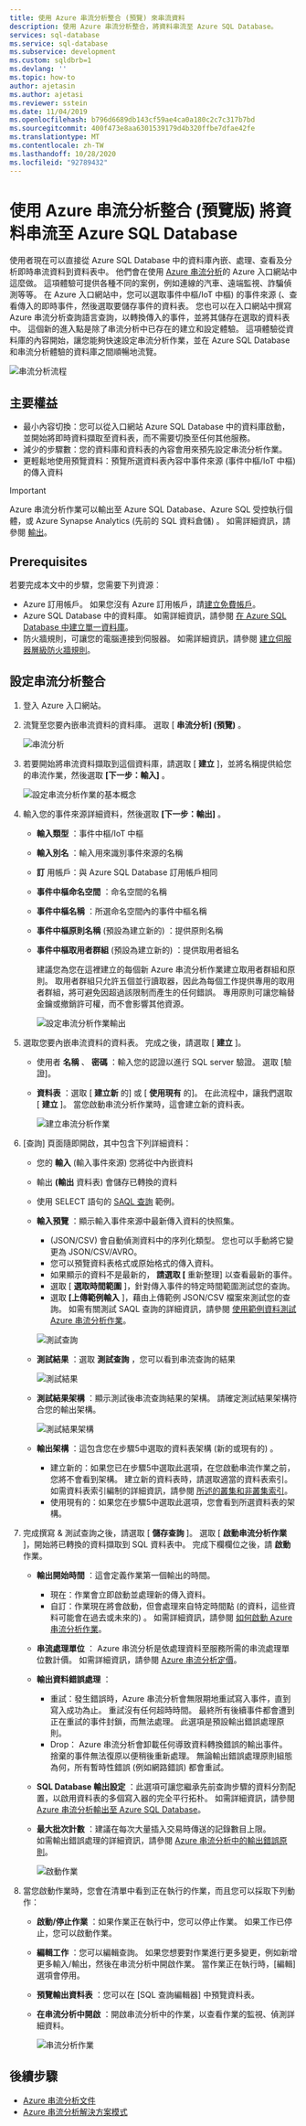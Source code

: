 ```yaml
---
title: 使用 Azure 串流分析整合 (預覽) 來串流資料
description: 使用 Azure 串流分析整合，將資料串流至 Azure SQL Database。
services: sql-database
ms.service: sql-database
ms.subservice: development
ms.custom: sqldbrb=1
ms.devlang: ''
ms.topic: how-to
author: ajetasin
ms.author: ajetasi
ms.reviewer: sstein
ms.date: 11/04/2019
ms.openlocfilehash: b796d6689db143cf59ae4ca0a180c2c7c317b7bd
ms.sourcegitcommit: 400f473e8aa6301539179d4b320ffbe7dfae42fe
ms.translationtype: MT
ms.contentlocale: zh-TW
ms.lasthandoff: 10/28/2020
ms.locfileid: "92789432"
---
```

# <a name="stream-data-into-azure-sql-database-using-azure-stream-analytics-integration-preview"></a>使用 Azure 串流分析整合 (預覽版) 將資料串流至 Azure SQL Database

使用者現在可以直接從 Azure SQL Database 中的資料庫內嵌、處理、查看及分析即時串流資料到資料表中。 他們會在使用 [Azure 串流分析](../../stream-analytics/stream-analytics-introduction.md)的 Azure 入口網站中這麼做。 這項體驗可提供各種不同的案例，例如連線的汽車、遠端監視、詐騙偵測等等。 在 Azure 入口網站中，您可以選取事件中樞/IoT 中樞) 的事件來源 (、查看傳入的即時事件，然後選取要儲存事件的資料表。 您也可以在入口網站中撰寫 Azure 串流分析查詢語言查詢，以轉換傳入的事件，並將其儲存在選取的資料表中。 這個新的進入點是除了串流分析中已存在的建立和設定體驗。 這項體驗從資料庫的內容開始，讓您能夠快速設定串流分析作業，並在 Azure SQL Database 和串流分析體驗的資料庫之間順暢地流覽。

![串流分析流程](./media/stream-data-stream-analytics-integration/stream-analytics-flow.png)

## <a name="key-benefits"></a>主要權益

- 最小內容切換：您可以從入口網站 Azure SQL Database 中的資料庫啟動，並開始將即時資料擷取至資料表，而不需要切換至任何其他服務。
- 減少的步驟數：您的資料庫和資料表的內容會用來預先設定串流分析作業。
- 更輕鬆地使用預覽資料：預覽所選資料表內容中事件來源 (事件中樞/IoT 中樞) 的傳入資料

> [!IMPORTANT]
> Azure 串流分析作業可以輸出至 Azure SQL Database、Azure SQL 受控執行個體，或 Azure Synapse Analytics (先前的 SQL 資料倉儲) 。 如需詳細資訊，請參閱 [輸出](../../stream-analytics/stream-analytics-define-outputs.md)。

## <a name="prerequisites"></a>Prerequisites

若要完成本文中的步驟，您需要下列資源︰

- Azure 訂用帳戶。 如果您沒有 Azure 訂用帳戶，請[建立免費帳戶](https://azure.microsoft.com/free/)。
- Azure SQL Database 中的資料庫。 如需詳細資訊，請參閱 [在 Azure SQL Database 中建立單一資料庫](single-database-create-quickstart.md)。
- 防火牆規則，可讓您的電腦連接到伺服器。 如需詳細資訊，請參閱 [建立伺服器層級防火牆規則](firewall-create-server-level-portal-quickstart.md)。

## <a name="configure-stream-analytics-integration"></a>設定串流分析整合

1. 登入 Azure 入口網站。
2. 流覽至您要內嵌串流資料的資料庫。 選取 [ **串流分析] (預覽)** 。

    ![串流分析](./media/stream-data-stream-analytics-integration/stream-analytics.png)

3. 若要開始將串流資料擷取到這個資料庫，請選取 [ **建立** ]，並將名稱提供給您的串流作業，然後選取 **[下一步：輸入]** 。

    ![設定串流分析作業的基本概念](./media/stream-data-stream-analytics-integration/create-job.png)

4. 輸入您的事件來源詳細資料，然後選取 **[下一步：輸出]** 。

   - **輸入類型** ：事件中樞/IoT 中樞
   - **輸入別名** ：輸入用來識別事件來源的名稱
   - **訂** 用帳戶：與 Azure SQL Database 訂用帳戶相同
   - **事件中樞命名空間** ：命名空間的名稱
   - **事件中樞名稱** ：所選命名空間內的事件中樞名稱
   - **事件中樞原則名稱** (預設為建立新的) ：提供原則名稱
   - **事件中樞取用者群組** (預設為建立新的) ：提供取用者組名  

      建議您為您在這裡建立的每個新 Azure 串流分析作業建立取用者群組和原則。 取用者群組只允許五個並行讀取器，因此為每個工作提供專用的取用者群組，將可避免因超過該限制而產生的任何錯誤。 專用原則可讓您輪替金鑰或撤銷許可權，而不會影響其他資源。

     ![設定串流分析作業輸出](./media/stream-data-stream-analytics-integration/create-job-output.png)

5. 選取您要內嵌串流資料的資料表。 完成之後，請選取 [ **建立** ]。

   - 使用者 **名稱** 、 **密碼** ：輸入您的認證以進行 SQL server 驗證。 選取 [驗證]。
   - **資料表** ：選取 [ **建立新** 的] 或 [ **使用現有** 的]。 在此流程中，讓我們選取 [ **建立** ]。 當您啟動串流分析作業時，這會建立新的資料表。

     ![建立串流分析作業](./media/stream-data-stream-analytics-integration/create.png)

6. [查詢] 頁面隨即開啟，其中包含下列詳細資料：

   - 您的 **輸入** (輸入事件來源) 您將從中內嵌資料  
   - 輸出 **(輸出** 資料表) 會儲存已轉換的資料
   - 使用 SELECT 語句的 [SAQL 查詢](../../stream-analytics/stream-analytics-stream-analytics-query-patterns.md) 範例。
   - **輸入預覽** ：顯示輸入事件來源中最新傳入資料的快照集。
     -  (JSON/CSV) 會自動偵測資料中的序列化類型。 您也可以手動將它變更為 JSON/CSV/AVRO。
     - 您可以預覽資料表格式或原始格式的傳入資料。
     - 如果顯示的資料不是最新的， **請選取 [** 重新整理] 以查看最新的事件。
     - 選取 [ **選取時間範圍** ]，針對傳入事件的特定時間範圍測試您的查詢。
     - 選取 **[上傳範例輸入** ]，藉由上傳範例 JSON/CSV 檔案來測試您的查詢。 如需有關測試 SAQL 查詢的詳細資訊，請參閱 [使用範例資料測試 Azure 串流分析作業](../../stream-analytics/stream-analytics-test-query.md)。

     ![測試查詢](./media/stream-data-stream-analytics-integration/test-query.png)

   - **測試結果** ：選取 **測試查詢** ，您可以看到串流查詢的結果

     ![測試結果](./media/stream-data-stream-analytics-integration/test-results.png)

   - **測試結果架構** ：顯示測試後串流查詢結果的架構。 請確定測試結果架構符合您的輸出架構。

     ![測試結果架構](./media/stream-data-stream-analytics-integration/test-results-schema.png)

   - **輸出架構** ：這包含您在步驟5中選取的資料表架構 (新的或現有的) 。

      - 建立新的：如果您已在步驟5中選取此選項，在您啟動串流作業之前，您將不會看到架構。 建立新的資料表時，請選取適當的資料表索引。 如需資料表索引編制的詳細資訊，請參閱 [所述的叢集和非叢集索引](/sql/relational-databases/indexes/clustered-and-nonclustered-indexes-described/)。
      - 使用現有的：如果您在步驟5中選取此選項，您會看到所選資料表的架構。

7. 完成撰寫 & 測試查詢之後，請選取 [ **儲存查詢** ]。 選取 [ **啟動串流分析作業** ]，開始將已轉換的資料擷取到 SQL 資料表中。 完成下欄欄位之後，請 **啟動** 作業。
   - **輸出開始時間** ：這會定義作業第一個輸出的時間。  
     - 現在：作業會立即啟動並處理新的傳入資料。
     - 自訂：作業現在將會啟動，但會處理來自特定時間點 (的資料，這些資料可能會在過去或未來的) 。 如需詳細資訊，請參閱 [如何啟動 Azure 串流分析作業](../../stream-analytics/start-job.md)。
   - **串流處理單位** ： Azure 串流分析是依處理資料至服務所需的串流處理單位數計價。 如需詳細資訊，請參閱 [Azure 串流分析定價](https://azure.microsoft.com/pricing/details/stream-analytics/)。
   - **輸出資料錯誤處理** ：  
     - 重試：發生錯誤時，Azure 串流分析會無限期地重試寫入事件，直到寫入成功為止。 重試沒有任何超時時間。 最終所有後續事件都會遭到正在重試的事件封鎖，而無法處理。 此選項是預設輸出錯誤處理原則。
     - Drop： Azure 串流分析會卸載任何導致資料轉換錯誤的輸出事件。 捨棄的事件無法復原以便稍後重新處理。 無論輸出錯誤處理原則組態為何，所有暫時性錯誤 (例如網路錯誤) 都會重試。
   - **SQL Database 輸出設定** ：此選項可讓您繼承先前查詢步驟的資料分割配置，以啟用資料表的多個寫入器的完全平行拓朴。 如需詳細資訊，請參閱 [Azure 串流分析輸出至 Azure SQL Database](../../stream-analytics/stream-analytics-sql-output-perf.md)。
   - **最大批次計數** ：建議在每次大量插入交易時傳送的記錄數目上限。  
    如需輸出錯誤處理的詳細資訊，請參閱 [Azure 串流分析中的輸出錯誤原則](../../stream-analytics/stream-analytics-output-error-policy.md)。  

     ![啟動作業](./media/stream-data-stream-analytics-integration/start-job.png)

8. 當您啟動作業時，您會在清單中看到正在執行的作業，而且您可以採取下列動作：
   - **啟動/停止作業** ：如果作業正在執行中，您可以停止作業。 如果工作已停止，您可以啟動作業。
   - **編輯工作** ：您可以編輯查詢。 如果您想要對作業進行更多變更，例如新增更多輸入/輸出，然後在串流分析中開啟作業。 當作業正在執行時，[編輯] 選項會停用。
   - **預覽輸出資料表** ：您可以在 [SQL 查詢編輯器] 中預覽資料表。
   - **在串流分析中開啟** ：開啟串流分析中的作業，以查看作業的監視、偵測詳細資料。

     ![串流分析作業](./media/stream-data-stream-analytics-integration/jobs.png)

## <a name="next-steps"></a>後續步驟

- [Azure 串流分析文件](../../stream-analytics/index.yml)
- [Azure 串流分析解決方案模式](../../stream-analytics/stream-analytics-solution-patterns.md)
